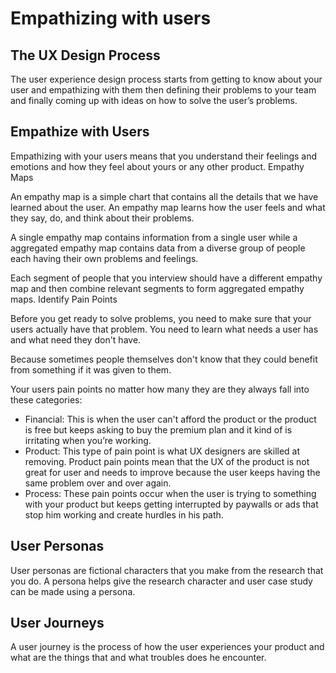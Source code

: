 # Empathizing with users
## The UX Design Process 
The user experience design process starts from getting to know about your user and empathizing with them then defining their problems to your team and finally coming up with ideas on how to solve the user’s problems.

## Empathize with Users
Empathizing with your users means that you understand their feelings and emotions and how they feel about yours or any other product.
Empathy Maps

An empathy map is a simple chart that contains all the details that we have learned about the user. An empathy map learns how the user feels and what they say, do, and think about their problems.

A single empathy map contains information from a single user while a aggregated empathy map contains data from a diverse group of people each having their own problems and feelings.

Each segment of people that you interview should have a different empathy map and then combine relevant segments to form aggregated empathy maps.
Identify Pain Points

Before you get ready to solve problems, you need to make sure that your users actually have that problem. You need to learn what needs a user has and what need they don't have. 

Because sometimes people themselves don't know that they could benefit from something if it was given to them.

Your users pain points no matter how many they are they always fall into these categories:

- Financial: This is when the user can't afford the product or the product is free but keeps asking to buy the premium plan and it kind of is irritating when you’re working.
- Product: This type of pain point is what UX designers are skilled at removing. Product pain points mean that the UX of the product is not great for user and needs to improve because the user keeps having the same problem over and over again.
- Process: These pain points occur when the user is trying to something with your product but keeps getting interrupted by paywalls or ads that stop him working and create hurdles in his path.

## User Personas
User personas are fictional characters that you make from the research that you do. A persona helps give the research character and user case study can be made using a persona.

## User Journeys
A user journey is the process of how the user experiences your product and what are the things that and what troubles does he encounter.